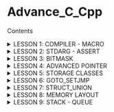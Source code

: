 # Advance_C_Cpp
Contents

<details>
<summary>LESSON 1: COMPILER - MACRO</summary> 

---

**I. Compiler**
- Là quá trình chuyển đổi ngôn ngữ bậc cao sang ngôn ngữ máy.
- Gồm 4 giai đoạn
![alt text](image.png)

***Preprocessor (tiền xử lý)***: `gcc -E main.c -o main.i`. Các file trong source code (a.c, a.h, b.h, b.c, main.c,…) sẽ được biên dịch thành 1 file main.i. Ở giai đoạn này, trình biên dịch sẽ:

- Copy toàn bộ file thư viện (ví dụ #include <stdio.h>, #include “hello.h”,…)
- Thay thế các nội dung được #define 
- Xoá toàn bộ chú thích, các hàm và biến khai báo được giữ nguyên.

***Compiler***: File main.i được biên dịch thành file main.s (bao gồm các dòng lệnh được viết bằng ngôn ngữ assembly)

![alt text](image-1.png)

***Assembler***: Biên dịch ngôn ngữ assembly trong file main.s thành ngôn ngữ máy (file main.o)

***Linker***: 1 hoặc nhiều main.o sẽ được liên kết lại thành file thực thi (.exe)

---

**II. Macro**
-	Macro là một khái niệm dùng để định nghĩa một tập hợp các hướng dẫn tiền xử lý
-	Dùng để thay thế một chuỗi mã nguồn bằng một chuỗi khác trước khi chương trình biên dịch.
-	Giúp giảm lặp lại mã, dễ bảo trì chương trình.
-	Macro được định nghĩa bằng cách sử dụng chỉ thị tiền xử lý #define
-	Trong C, macro chia làm 3 loại: chỉ thị bao hàm tệp, chỉ thị định nghĩa, chỉ thị biên dịch có điều kiện.

**1. Chỉ thị bao hàm tệp (#include)** 
-	Gồm 2 loại:
    \*  <> (ví dụ #include <stdio.h>): khi run code, trình biên dịch tìm đến vị trí đã cài đặt file thư viện stdio.h trong bộ nhớ máy tính, sau đó sao chép toàn bộ nội dung file này vào file .i
    \* “…”: tìm trong thư mục chứ dự án hiện tại file nào có tên … sau đó sao chép toàn bộ nội dung file này vào file .i

    ![alt text](image-2.png)

**2. Chỉ thị định nghĩa**

***#define***: Định nghĩa, thay thế một tên, biến hoặc hàm 
![alt text](image-3.png)
-	Định nghĩa  giá trị của SIZE1 là 5 và  định nghĩa hàm
![alt text](image-4.png)
-	Sau giai đoạn tiền xử lý, nội dung được define ở file .c được thay thế vào trong file .i

***undef***: hủy định nghĩa của một macro đã được định nghĩa trước đó bằng #define
```c
#include <stdio.h>

#define SIZE1 5

int main(int argc, char const *argv[])
{
    printf("SIZE1 = %d\n", SIZE1);

    #undef SIZE1

    #define SIZE1 50

    printf("SIZE1 = %d\n", SIZE1);
    /* code */
    return 0;
}
```
**3. Chỉ thị biên dịch có điều kiện**

**3.1.**

***#if*** sử dụng để bắt đầu một điều kiện tiền xử lý.
- Nếu điều kiện trong ***#if*** là đúng, các dòng mã nguồn sau ***#if*** sẽ được biên dịch
- Nếu sai, các dòng mã nguồn sẽ bị bỏ qua đến khi gặp ***#endif***

***#elif*** dùng để thêm một điều kiện mới khi điều kiện trước đó trong ***#if*** hoặc ***#elif*** là sai

***#else*** dùng khi không có điều kiện nào ở trên đúng.

Ví dụ
```c
#include <stdio.h>

#define ESP32 1
#define STM32 2
#define ATmega 3

#define MCU STM32

int main(int argc, char const *argv[])
{
    while (1)
    {
        #if MCU == STM32
            printf("STM32");
        
        #elif MCU == ESP32
            printf("ESP32");
        
        #else 
            printf("0");

        #endif

    }
    return 0;
}
```
**3.2.**

***#ifdef*** và ***#ifndef*** thường được sử dụng trong tạo file thư viện, tránh việc định nghĩa mã nguồn nhiều lần gây lỗi trong quá trình tiền xử lý file .i

- ***#ifdef*** dùng để kiểm tra một macro đã được định nghĩa hay chưa, nếu macro đã được định nghĩa thì mã nguồn sau #ifdef sẽ được biên dịch.
- ***#ifndef*** dùng để kiểm tra một macro đã được định nghĩa hay chưa, nếu macro chưa được định nghĩa thì mã nguồn sau #ifndef sẽ được biên dịch.
Ví dụ
```c
#ifndef TEST_H
#define TEST_H

void display();

#endif
```
**3. Một số toán tử trong macro**

***a##b***: nối chuỗi

***#x***: chuẩn hóa chuỗi

Ví dụ
```c
#include<stdio.h>

#define concatenate(a,b) a##b

#define tostring(c) #c
int main(int argc, char const *argv[])
{
    int giatri = 10;

    // nối 'gia' và 'tri' thành 'giatri'
    printf("giatri = %d\n", concatenate(gia,tri));

    // chuẩn hóa chuỗi
    printf("chuỗi đã chuẩn hóa: %s\n", tostring(abc));
    return 0;
}
```

***Variadic macro***
- Là một dạng macro cho phép nhận một số lượng biến tham số có thể thay đổi.
- Giúp định nghĩa các macro có thể xử lý một lượng biến đầu vào khác nhau, dùng cho những hàm có tham số không xác định.

Ví dụ:

\__VA_ARGS__ sẽ thay thế vào dấu ...
```c
#include<stdio.h>

#define count_args(...) (sizeof(int[]){__VA_ARGS__}/sizeof(int));

#define sum(...)                \
int arr[] = {__VA_ARGS__};      \
int SUM = 0;                    \
int n = count_args(__VA_ARGS__);\
int i = 0;\
for(i = 0; i<n; i++)            \
{                               \
    SUM += arr[i];             \
}                               \
printf("SUM = %d\n", SUM);      \

int main(int argc, char const *argv[])
{
    sum(1,2,0,3,4);
    return 0;
}
```
</details>

<details>
<summary>LESSON 2: STDARG - ASSERT</summary>

**1. Thư viện starg**

- Tương tự variadic macro
- Cung cấp các phương thức để làm việc với các hàm có số lượng tham số đầu vào không cố định

Ví dụ:

***Cách 1:***

```c
#include <stdio.h>
#include <stdarg.h>

int sum(int count, ...)
{
    va_list args;

    va_start(args, count);

    int result = 0;

    for(int i = 0; i < count; i++)
    {
        result += va_arg(args, int);
    }

    va_end(args);
    
    return result;
}

int main(int argc, char const *argv[])
{
    printf("Tong = %d\n", sum(5, 0, 1, 3, 5, 6));
    return 0;
}
```
***

Giải thích:

- va_list: 

    ✦ Kiểu dữ liệu để đại diện cho danh sách đối số các biến số. Trong thư viện được định nghĩa là: ```typedef char* args;```, con trỏ args trỏ đến chuỗi được truyền vào hàm sum ```(args = "int count, 0, 1, 3, 5, 6")```, các kí tự trong chuỗi có địa chỉ liền kề nhau.

    ✦ Ví dụ `0xa0 ('i') 0xa1('n') 0xaa('1')`

- va_start: Bắt đầu một danh sách đối số biến đổi. Nó cần được gọi trước khi truy cập các đối số biến đổi đầu tiên. ```va_start(args, count);```

    ✦ Truyền vào 2 tham số con trỏ `args` và nhãn `count`. Trình biên dịch sẽ so sánh từng kí tự  của 2 chuỗi `"int count, 0, 3, 5, 6, 7"` và `"count"`. Con trỏ `args` sẽ truy cập đến từng địa chỉ của từng kí tự trong chuỗi, lấy ra giá trị được lưu sau đó sẽ so sánh với kí tự trong label `"count"` được truyền vào.

    ✦ Sau bước này chuỗi `"int count, 0, 3, 5, 6, 7"` được tách thành `"0, 3, 5, 6, 7"` (chỉ còn những tham số thay đổi)

- va_arg(args, int): Truy cập một đối số trong danh sách. Hàm này nhận một đối số của kiểu được xác định bởi tham số thứ hai

    ✦ Mỗi lần được gọi sẽ tách lần lượt từng kí tự trong chuỗi, sau đó ép kiểu về kiểu dữ liệu được khai báo bởi tham số thứ hai
    
    ✦ Ví dụ gọi lần thứ nhất lấy kí tự `'0'`, gọi lần thứ hai lấy kí tự `'3'`

- va_end: Kết thúc việc sử dụng danh sách đối số biến đổi. Nó cần được gọi trước khi kết thúc hàm.

    ✦ Thu hồi lại địa chỉ của con trỏ args

***Cách 2***

```c
/*
Tính tổng của một dãy số bất kì sử dụng thư viện stdarg nhưng tối ưu hơn
Bắt đầu từ giá trị của count kết thúc khi gặp số 0
*/
#include <stdio.h>
#include <stdarg.h>

#define tong(...) sum(__VA_ARGS__, 0)

int sum(int count,...)
{
    va_list args;

    va_start(args, count);

    int result = count; // bắt đầu tính tổng từ count
    int value;

    while((value = va_arg(args, int)) != 0)
    {
        result += value;
    }

    va_end(args);

    return result;
}

int main(int argc, char const *argv[])
{
    printf("Tong = %d\n", tong(3, 2, 4, 5, 7)); // sum(3, 2, 4, 5, 7, 0)
    return 0;
}
```

***Cách 3: loại bỏ nhược điểm gặp số 0 là dừng của cách 2***

```c
/*
Tính tổng của một chuỗi bất kì 
*/
#include <stdio.h>
#include <stdarg.h>

#define tong(...) sum(__VA_ARGS__, '\n')

int sum(int count,...)
{
    va_list args;
    va_list check;

    va_start(args, count);

    va_copy(check, args);

    int result = count; // bắt đầu tính tổng từ count
    int value;

    while(( va_arg(check, char*)) != (char*)'\n')
    {
        result += va_arg(args, int);
    }

    va_end(args);

    return result;
}

int main(int argc, char const *argv[])
{
    printf("Tong = %d\n", tong(3, 2, 4, 0, 5, 6)); // sum(3, 2, 4, 0, 5, 7, '/n')
    return 0;
}
```
- Khai báo thêm 1 con trỏ check trỏ đến chuỗi `"int count, 3, 2, 4, 0, 5, 6"`
- Sử dụng thêm hàm `var_copy`: sao chép địa chỉ mà con trỏ args đang trỏ tới, thao tác với con trỏ check

📌 Code ứng dụng thư viện stdarg trong thực tế, đọc và xử trí tín hiệu và giá trị của các cảm biến

```c
#include <stdio.h>
#include <stdarg.h>

typedef enum {
    TEMPERATURE_SENSOR,
    PRESSURE_SENSOR
} SensorType;

void processSensorData(SensorType type, ...) {
    va_list args;
    va_start(args, type);

    switch (type) {
        case TEMPERATURE_SENSOR: {
            int numArgs = va_arg(args, int);
            int sensorId = va_arg(args, int);
            float temperature = va_arg(args, double); // float được promote thành double
            printf("Temperature Sensor ID: %d, Reading: %.2f degrees\n", sensorId, temperature);
            if (numArgs > 2) {
                // Xử lý thêm tham số nếu có
                char* additionalInfo = va_arg(args, char*);
                printf("Additional Info: %s\n", additionalInfo);
            }
            break;
        }
        case PRESSURE_SENSOR: {
            int numArgs = va_arg(args, int);
            int sensorId = va_arg(args, int);
            int pressure = va_arg(args, int);
            printf("Pressure Sensor ID: %d, Reading: %d Pa\n", sensorId, pressure);
            if (numArgs > 2) {
                // Xử lý thêm tham số nếu có
                char* unit = va_arg(args, char*);
                printf("Unit: %s\n", unit);
            }
            break;
        }
    }

    va_end(args);
}

int main() {
    processSensorData(TEMPERATURE_SENSOR, 2, 1, 36.5, "Room Temperature");
    processSensorData(PRESSURE_SENSOR, 2, 2, 101325);
    return 0;
}
```
***

**2. Thư viện Assert**

- Dùng để phát hiện lỗi, debug chương trình, thể hiện lỗi cụ thể ở một vị trí cụ thể trong code
- Nếu điều kiện đúng (true), không có gì xảy ra và chương trình tiếp tục thực thi.
- Nếu điều kiện sai (false), chương trình dừng lại và thông báo một thông điệp lỗi.

📌 Ví dụ 1: 

```c
#include <stdio.h>
#include <assert.h>

int main(int argc, char const *argv[])
{
    
    int x = 5;

    assert(x == 5);

    //chương trình chỉ thực thi khi điều kiện đúng
    printf("X = %d", x);
    return 0;
}
```
*Output*

`X = 5`

📌 Ví dụ 2:

```c
#include <stdio.h>
#include <assert.h>

int main(int argc, char const *argv[])
{
    
    int x = 5;

    assert(x > 10 && "X phải lớn hơn 10" );

    //chương trình chỉ thực thi khi điều kiện đúng
    printf("X = %d", x);
    return 0;
}
``` 
*Output*

`Assertion failed: x > 10 && "X phải lớn hơn 10", file Assert2.c, line 9`

- Macro assert dùng để debug:
`#define LOG(condition, cmd) assert(condition && #cmd)`

📌 Ví dụ: Thiết lập level nằm trong khoảng cho phép

```c
#include <assert.h>

#define ASSERT_IN_RANGE(val, min, max) assert((val) >= (min) && val <= (max))

void set_level(int level)
{
    ASSERT_IN_RANGE(level, 1, 10);
    // thiết lập cấp độ bằng macro assert
}
```

</details>


<details>
<summary>LESSON 3: BITMASK </summary> 

### Bit mask

📌 Để tối ưu hóa bộ nhớ khi khai báo biến trong C, ta khai báo thư viện `#include <stdint.h>`, một số kiểu dữ liệu trong thư viện
```c
/*
    int, int32_t, uint32_t: 4 byte
    int8_t, uint8_t: 1 byte
    int16_t, uint16_t: 2 byte
*/
```
📌 Bit mask một kỹ thuật sử dụng các bit để lưu trữ và thao tác với các cờ (flags) hoặc trạng thái (thao tác trên bit).

Ví dụ:

```c
/*
    uint8_t PORT_A = 0b00001101 (1 byte)
    bit 0: Pin_A0
    bit 1: Pin_A1 
    bit 2: Pin_A2
    .
    .
    .
    bit 8: Pin_A8

    Thao tác trên cụm bit này -> bit mask -> tối ưu hóa bộ nhớ
*/
```
📌 Các toán tử bitwise

- `AND (&), OR(|), XOR(^), NOT(~)`

![alt text](bitwise.png)

Ví dụ:

```c
uint8_t A = 0b01001001;
uint8_t B = 0b11101111;
    /*
    ~A = 0b10110110;
    A&B = 0b01001001;
    A|B = 0b11101111;
    A^B = 0b10100110;
    */
```

- `Shift left (<<) và Shift right (>>)`: phép dịch bit
- Trong trường hợp <<, các bit ở bên phải sẽ được dịch sang trái, và các bit trái cùng sẽ được đặt giá trị 0.
- Trong trường hợp >>, các bit ở bên trái sẽ được dịch sang phải, và các bit phải cùng sẽ được đặt giá trị 0 hoặc 1 tùy thuộc vào giá trị của bit cao nhất (bit dấu).

Ví dụ:

```c
uint8_t A = 0b01001001;
uint8_t B = 0b11101111;
    A = A << 2; //0b00100100;
    B = B >> 3; //0b00011101; 
    // bit dấu chỉ có ý nghĩa khi số có dấu (-8)
```

📌 Ví dụ sử dụng bit mask và giải thích

```c

#include <stdio.h>
#include <stdint.h>

/*
    Sử dụng macro và bit wise để khai báo các tính năng
    Phép dịch bit 1 << 0: 0b00000001 << 0
                  1 << 1: 0b00000001 << 1 để khai báo tính năng TSHIRT
    8 tính năng nằm trong 1 byte -> tối ưu bộ nhớ
*/


#define GENDER        1 << 0  // Bit 0: Giới tính (0 = Nữ, 1 = Nam)
#define TSHIRT        1 << 1  // Bit 1: Áo thun (0 = Không, 1 = Có)
#define HAT           1 << 2  // Bit 2: Nón (0 = Không, 1 = Có)
#define SHOES         1 << 3  // Bit 3: Giày (0 = Không, 1 = Có)
// Tự thêm tính năng khác
#define FEATURE1      1 << 4  // Bit 4: Tính năng 1
#define FEATURE2      1 << 5  // Bit 5: Tính năng 2
#define FEATURE3      1 << 6  // Bit 6: Tính năng 3
#define FEATURE4      1 << 7  // Bit 7: Tính năng 4

/*
    Sử dụng bit wise & để bật 1 tính năng mà không ảnh hưởng đến bit khác
    enableFeature(&options, GENDER | TSHIRT | HAT);
    uint8_t options = 0; // 0b00000000
    0b00000000
    &
    0b00000111
    ----------
    0b00000111 -> thao tác với bit mà không ảnh hưởng tới bit khác

*/

void enableFeature(uint8_t *features, uint8_t feature) {
    *features |= feature;
}

/*
    Sử dụng bit wise | để thao tác
    options = 0b00000111;
    disableFeature(&options, TSHIRT);
    0b00000111
    |
   ~0b00000010
   ------------
    0b00000101
*/

void disableFeature(uint8_t *features, uint8_t feature) {
    *features &= ~feature;
}


int isFeatureEnabled(uint8_t features, uint8_t feature) {
    return (features & feature) != 0;
}

void listSelectedFeatures(uint8_t features) {
    printf("Selected Features:\n");

    if (features & GENDER) {
        printf("- Gender\n");
    }
    if (features & TSHIRT) {
        printf("- T-Shirt\n");
    }
    if (features & HAT) {
        printf("- Hat\n");
    }
    if (features & SHOES) {
        printf("- Shoes\n");
    }

    for (int i = 0; i < 8; i++)
    {
        printf("feature selected: %d\n", (features >> i) & 1);
    }
    

    // Thêm các điều kiện kiểm tra cho các tính năng khác
}



int main() {
    uint8_t options = 0;

    // Thêm tính năng 
    enableFeature(&options, GENDER | TSHIRT | HAT);

    disableFeature(&options, TSHIRT);

    // Liệt kê các tính năng đã chọn
    listSelectedFeatures(options);
    
    return 0;
}


```

**Output**

```c
Selected Features:
- Gender
- Hat
feature selected: 1
feature selected: 0
feature selected: 1
feature selected: 0
feature selected: 0
feature selected: 0
feature selected: 0
feature selected: 0
```
- Sử dụng phép dịch bit và macro để khai báo các tính năng (tối ưu bộ nhớ)
- Dùng toán tử bit wise để bật tắt các tính năng mà không ảnh huởng đến tính năng khác, kiểm tra xem tính năng nào đã được bật.

</details>


<details>
<summary>LESSON 4: ADVANCED POINTER</summary> 

### Pointer

- Là biến chứ địa chỉ bộ nhớ của một đối tượng khác (biến, mảng, hàm) -> thao tác trên bộ nhớ 1 cách linh hoạt hơn

- Cách lưu giá trị trong bộ nhớ:

```c
int a = 12; // 0b00000000 00000000 00000000 00001100

0x01 -> 00001100 (LSB)
0x02 -> 00000000
0x03 -> 00000000
0x04 -> 00000000 (MSB)

// float = sign (1 bit) + exponent (8 bits) + mantissa (23 bits)
// double = sign (1 bit) + exponent (11 bits) + mantissa (52 bits)



```

```c

#include <stdio.h>

int main(int argc, char const *argv[])
{
    int test = 2;

    int *ptr = &test;

    printf("Size of pointer: %d bytes\n", sizeof(ptr));

    printf("Address of test: %p\n", &test);
    printf("Address of test: %p\n", ptr);

    printf("Value of test: %d\n", test);
    printf("Value of test: %d\n", *ptr); // dereference

    return 0;
}


```

Output

```c
Size of pointer: 8 bytes
Address of test: 000000DA42BFF974
Address of test: 000000DA42BFF974
Value of test: 2
Value of test: 2
```
- Khai báo con trỏ ptr trỏ đến địa chỉ của biến test

- Toán tử giải tham chiếu lấy ra giá trị của địa chỉ đang trỏ đến

📌 Kích thước của con trỏ phụ thuộc vào kiến trúc máy tính và trình biên dịch hoặc kiến trúc vi xử lý.

- Vì đang sử dụng máy tính cá nhân 64bit nên kích cỡ con trỏ là 8 byte

📌 Kiểu dữ liệu khai báo ảnh hưởng đến việc truy xuất dữ liệu ra (con trỏ kiểu int đọc 4 byte trong 8 byte)

📌 Ví dụ dùng con trỏ để đổi giá trị của 2 biến với nhau

```c
#include <stdio.h>
void swap(int *a, int *b)
{
    int tmp = *a;
    *a = *b;
    *b = tmp;
}
int main()
{
   int a = 10, b = 20;
   swap(&a, &b);

   printf("value a is: %d\n", a);
   printf("value b is: %d\n", b);

    return 0;
}
```

**Void Pointer**

- Void pointer thường dùng để trỏ để tới bất kỳ địa chỉ nào mà không cần biết tới kiểu dữ liệu của giá trị tại địa chỉ đó.

- Con trỏ kiểu void trỏ tới biến kiểu int, đọc giá trị cần sử dụng ép kiểu con trỏ `(int* )ptr_void`, giải tham chiếu để đọc giá trị, lúc này trình biên dịch sẽ biết được cần đọc bao nhiêu byte dữ liệu trong 8 byte lưu con trỏ void. 

📌 Ví dụ:

```c
#include <stdio.h>
#include <stdint.h>

int main(int argc, char const *argv[])
{
    // khai báo con trỏ void để trỏ tới các kiểu dữ liệu khác nhau
    void *ptr_void;

    // con trỏ void trỏ tới địa chỉ biến int
    int var_int = 10;
    ptr_void = &var_int;

    printf("Addr of = %p, Value = %d\n", ptr_void, *(int *)ptr_void);

    // Ép con trỏ void sang uint8_t* để đọc từng byte
    uint8_t *byte_ptr = (uint8_t *)ptr_void;

    for (int i = 0; i < 4; i++) // đọc từng byte trong 4 byte
    {
        printf("Addr of = %p, Value = %d\n", (byte_ptr + i), *(byte_ptr + i));
    }

    return 0;
}
```

Output:

```c
Addr of = 0000005BC0FFF9B4, Value = 10
Addr of = 0000005BC0FFF9B4, Value = 10
Addr of = 0000005BC0FFF9B5, Value = 0
Addr of = 0000005BC0FFF9B6, Value = 0
Addr of = 0000005BC0FFF9B7, Value = 0
```

- `ptr_void` chỉ thể hiện địa chỉ bắt đầu của con trỏ (byte đầu tiên trong 4 byte cần đọc)

- Với int *ptr:

sizeof(int) = 4 (giả sử trên hệ thống 32-bit).
ptr + 1 sẽ tăng địa chỉ của ptr thêm 4 byte.

- Với uint8_t *ptr:

sizeof(uint8_t) = 1.


ptr + 1 sẽ tăng địa chỉ của ptr thêm 1 byte.

📌 Trỏ đến địa chỉ khác nếu người dùng muốn

```c
    // trỏ tới địa chỉ khác
    double var_double = 3.14;
    ptr_void = &var_double;

     printf("Addr of = %p, Value = %.3f\n", ptr_void, *(double *)ptr_void);
```

📌 Tiếp tục trỏ đến một mảng, in ra từng kí tự có trong mảng

```c
     // trỏ đến 1 mảng
     char arr[] = "hello"; // gồm các kí tự h,e,l,l,o,\0
     ptr_void = arr;

     printf("Chuỗi: ");
     for(int i = 0; i <= (sizeof(arr)/sizeof(arr[0])); i++)
     {
        printf("%c\n", *(char* )(ptr_void + i));
     }
     printf("\n");
```

📌 Mảng con trỏ void, những phần tử của nó là địa chỉ của đối tượng

```c
  /*Khai báo mảng con trỏ void*/
    void *ptr[] = {&var_int, &var_double, arr};
    printf("ptr[0] = %d\n", *(int* )ptr[0]);
    printf("ptr[1] = %f\n", *(double* )ptr[1]);

    for(int i = 0; i < (sizeof(arr)/sizeof(arr[0])); i++)
    {
        printf("%c\n", *(char* )(ptr[2] + i));
    }
```


- Con trỏ void có thể trỏ đến bất cứ địa chỉ nào tiếp theo -> linh hoạt, giảm dung lượng bộ nhớ chương trình

**2. Pointer to function**

- Pointer to function (con trỏ hàm) là một biến mà giữ địa chỉ của một hàm. Có nghĩa là, nó trỏ đến vùng nhớ trong bộ nhớ chứa mã máy của hàm được định nghĩa trong chương trình.

- Cú pháp: `<return_type> (* func_pointer)(<data_type_1>, <data_type_2>);`, kiểu trả về và tham số phải giống với hàm mà nó muốn trỏ tới

- `void sum(int a, int b);`, con trỏ hàm lưu trữ địa chỉ: `void (*func_ptr)(int, int);`

- `int test(double a, char b, short c);` <- `int(*func_ptr)(double, char char);`

📌 3 cách dùng con trỏ hàm:

```c
#include <stdio.h>

void tong(int a, int b)
{
    printf("%d + %d = %d\n", a, b, a + b);
}

void hieu(int a, int b)
{
    printf("%d - %d = %d\n", a, b, a - b);
}

void tich(int a, int b)
{
    printf("%d * %d = %d\n", a, b, a * b);
}

/* Cách 2: Sử dụng con trỏ hàm làm tham số của 1 hàm */
void tinhtoan(void(*pheptoan)(int, int), int a, int b)
{
    pheptoan(a,b);
}
int main(int argc, char const *argv[])
{

    int a = 2, b = 3;
       
    /* Cách 1: Sử dụng con trỏ ham để gọi các phép toán */
    void(*ptr)(int, int); // khai báo con trỏ hàm
    ptr = tong;           // hoặc ptr = &tong; trỏ đến địa chỉ của hàm tổng 
    ptr(a, b);            // truyền vào tham số

    ptr = hieu;
    ptr(a, b);

    ptr = tich;
    ptr(a, b);

    /* Cách 2: Sử dụng con trỏ hàm làm tham số của 1 hàm */
    tinhtoan(tong, a, b);
    tinhtoan(hieu, a, b);
    tinhtoan(tich, a, b);

    /* Cách 3: Sử dụng mảng con trỏ hàm để gọi các phép toán*/
   void (*arr[])(int, int) = {tong, hieu, tich};
   arr[0](a, b);
   arr[1](a, b);
   arr[2](a, b);

  
    return 0;
}

```

📌 Ưu điểm so với gọi hàm thông thường: tăng tính linh hoạt (vì quá trình gọi hàm ở Run time)

**3. Pointer to Constant**

- Chỉ được phép đọc, không được phép thay đổi giá trị đang trỏ tới thông qua con trỏ

```c
int const *ptr_const; 
const int *ptr_const;
```
```c
#include <stdio.h>

int main(int argc, char const *argv[])
{
    int var = 5;
    const int* ptr = &var;
    var = 6; // no error
    ptr = 6; //error
    return 0;
}
```
**4. Constant to Pointer**

- Định nghĩa một con trỏ mà giá trị nó trỏ đến (địa chỉ) không thể thay đổi. Tức là khi con trỏ này được khởi tạo thì nó sẽ không thể trỏ tới địa chỉ khác.

```c
int *const const_ptr = &value;
```
- Ứng dụng: quản lý thanh ghi trong vi điều khiển, cố định địa chỉ cụ thể (ODR, GPOIC, CPHOL,...)

**5. NULL Pointer**

- Null Pointer là một con trỏ không trỏ đến bất kỳ đối tượng hoặc vùng nhớ cụ thể nào. Trong ngôn ngữ lập trình C, một con trỏ có thể được gán giá trị NULL để biểu diễn trạng thái null.

📌 Ví dụ: khởi tại giá trị ban đầu là NULL để tránh trỏ đến giá trị rác

```c
#include <stdio.h>

int main(int argc, char const *argv[])
{
    int *ptr = NULL;

    printf("Addr of ptr: %p\n", ptr);

    if(ptr == NULL)
    {
        printf("Pointer is NULL, can't dereference\n");
    }

    else
    {
        printf("Ptr = %d\n", *ptr);
    }
    return 0;
}

```

**6. Pointer to pointer**

- Con trỏ đến con trỏ (Pointer to Pointer) là một kiểu dữ liệu trong ngôn ngữ lập trình cho phép bạn lưu trữ địa chỉ của một con trỏ.

Ví dụ:

```c
#include <stdio.h>

int main(int argc, char const *argv[])
{
    int a= 5;

    int *p = &a;

    int **ptp = &p;

    printf("Addr of a = %p %p %p\n", &a, p, *ptp);
    printf("Value of a = %d %d %d\n", a, *p, **ptp);

    return 0;
}
```

```c
Addr of a = 000000F7307FFD84 000000F7307FFD84 000000F7307FFD84
Value of a = 5 5 5
```

</details>

<details>
<summary>LESSON 5: STORAGE CLASSES</summary> 

### Extern_Static_Voltage_Register

**1.Extern**

- Sử dụng lại biến, hàm,... từ file khác (tái sử dụng mã nguồn)

- Điều này giúp chương trình hiểu rằng biến hoặc hàm đã được định nghĩa và sẽ được sử dụng từ một vị trí khác, giúp quản lý sự liên kết giữa các phần khác nhau của chương trình hoặc giữa các file nguồn.

📌 Ví dụ 1: 

`file test.c`
```c
#include <stdio.h>

int var = 10;

void display()
{
    printf("%d\n", var);
}
```

`file main.c`, sử dụng các biến và hàm từ file test bằng từ khóa `extern` và không cần khai báo `"#include test.c"` -> gây lỗi khi vô tình được khai báo nhiều lần

```c
#include <stdio.h>

extern int var; // extern int var = 200; -> error

extern void display();

int main(int argc, char const *argv[])
{
    display();  
    return 0;
}
```
**Lưu ý**

- Chỉ khai báo chứ không định nghĩa giá trị cụ thể của biến, nội dung của hàm sau từ khóa `extern`

- Khi biên dịch cần liên kết 2 file `-o` qua câu lệnh `gcc main.c test.c -o a.exe`

- Chỉ sử dụng cho biến toàn cục

📌 Ví dụ 2:

`file test.h`

```c
#ifndef TEST_H
#define TEST_H

extern int var_global;

extern void display();

#endif
```
`file test.c`

```c
#include <stdio.h>
#include "test.h"

int var_global = 10;

void display()
{
    printf("%d\n", var_global);
}
```

`file main.c`

```c
#include <stdio.h>
#include "test.h"

int main(int argc, char const *argv[])
{
    var_global = 100;
    display();
    return 0;
}
```

- File .h sử dụng lại các biến, hàm mà nội dung của biến và hàm đó đã được khai báo ở file .c.

**2. Static**
**2.1 Static local variales**

- Khi static được sử dụng với local variables, nó giữ giá trị của biến khai báo cố định qua các lần gọi hàm, không giải phóng địa chỉ sau khi hàm kết thúc

-  Giữ phạm vi của biến chỉ trong hàm đó

📌 Ví dụ:

```c
#include <stdio.h>

int *ptr = NULL;

void upper()
{
    static int a = 0;
    ptr = &a;
    printf("addr of a: %p\n", &a);
    printf("a = %d\n", ++a);
}

int main(int argc, char const *argv[])
{
    upper(); // a = 1
    upper(); // a = 2
    *ptr = 9;
    upper(); // a = 10;
    return 0;
}

```

Output

```c
addr of a: 00007FF6018C7038
a = 1
addr of a: 00007FF6018C7038
a = 2
addr of a: 00007FF6018C7038
a = 10
```
- Sau khi kết thúc hàm, địa chỉ của biến `a` không được giải phóng nên lần gọi tiếp theo giá trị của `a` bằng 2

- Có thể thay đổi giá trị của biến static cục bộ a thông qua con trỏ.

**2.2 Static local variales**

- Khi static được sử dụng với global variables ( biến toàn cục - khai báo biến bên ngoài hàm), nó hạn chế phạm vi của biến đó chỉ trong file nguồn hiện tại.

📌 Ví dụ:

`test.h`

```c
#ifndef TEST_H
#define TEST_H

extern int b;

//extern int a;

//extern void display();

extern void test();

#endif
```

`test.c`

```c
#include <stdio.h>
#include "test.h"

static int a = 10;

int b = 2;

static void display()
{
    printf("file test.c/n");
}

void test()
{
    printf("Hello");
}
```

`main.c`

```c
#include <stdio.h>
#include "test.h"

int main(int argc, char const *argv[])
{
    //printf("%d\n", a);
    printf("%d\n", b);
    //display();
    test();
    return 0;
}

```
- `static int a = 10`, chỉ cho phép ở trong phạm vi file chứ nó, nếu cố tính truy cập thông qua extern -> báo lỗi

- Dùng để thiết kế các file thư viện

**3.Register**
- Trong ngôn ngữ lập trình C, từ khóa register được sử dụng để chỉ ra ý muốn của lập trình viên rằng một biến được sử dụng thường xuyên và có thể được lưu trữ trong một thanh ghi máy tính, chứ không phải trong bộ nhớ RAM -> nhằm tăng tốc độ truy cập. 

- Thông thường khai báo biến, địa chỉ của nó được lưu trên RAM

- CPU chuyển từ RAM sang register sau đó chuyển sang ALU (bộ xử lý tính toán)
giảm tính linh hoạt của register

📌 Ví dụ:

```c
#include<stdio.h>
#include<time.h>

int main(int argc, char const *argv[])
{
    clock_t start_time = clock();
    int i;

    for(i = 0; i < 200000000; i++)
    {
        // do something
    }

    // tính thời gian chạy bằng mili giây

    double time_taken = ((double)(clock() - start_time)) / CLOCKS_PER_SEC;

    printf("Run time = %f", time_taken);
    return 0;
}

```
Output

`Run time = 0.072000`

- Khai báo biến với register `register int i;` , lưu trên thanh ghi thay vì RAM output: `Run time = 0.071000` .

- Register chỉ dùng cho biến cục bộ

- Sử dụng cho việc tính toán số học

- Việc sử dụng register chỉ là một đề xuất cho trình biên dịch và không đảm bảo rằng biến sẽ được lưu trữ trong thanh ghi. Trong thực tế, trình biên dịch có thể quyết định không tuân thủ lời đề xuất này.

**4.Volatile**


```c
#include "stm32f10x.h"

volatile int i = 0;
int a = 100;

int main()
{
	
	while(1)
	{
		i = *((int*) 0x20000000);
		if (i > 0)
		{
			break;
		}
		
	}
	a = 200;
}

```

- Trình biên dịch đã tối ưu biến a, xóa khỏi chương trình, giữ mặc định luôn là `100` -> dẫn đến không đọc được giá trị thay đổi về sau

- `Volatile` ngăn chặn trình biên dịch tối ưu hóa hoặc xóa bỏ các thao tác trên biến đó, giữ cho các thao tác trên biến được thực hiện như đã được định nghĩa.

</details>

<details>
<summary>LESSON 6: GOTO_SETJMP</summary>

</details>

<details>
<summary>LESSON 7: STRUCT_UNION</summary>

### Struct

- Trong ngôn ngữ lập trình C, struct là một cấu trúc dữ liệu cho phép lập trình viên tự định nghĩa một kiểu dữ liệu mới bằng cách nhóm các biến có các kiểu dữ liệu khác nhau lại với nhau. 

- Struct cho phép tạo ra một thực thể dữ liệu lớn hơn và có tổ chức hơn từ các thành viên (members) của nó.

```c
#include <stdio.h>

/* Cách khai báo 1*/
// struct Point
// {
//     int x;
//     int y;
// }

// struct Point p1, p2, p3; // cách này khi khai báo phải có struct ở trước
/* Cách khai báo 2*/
typedef struct 
{
   int x;
   int y; 
} Point;

Point p1, p2, *p3;

int main(int argc, char const *argv[])
{
    p1.x = 2;
    p1.y = 3;

    p3->x = 4;
    return 0;
}
```
- Đối tượng thuộc lớp truy cập đến thành viên struct, toán tử `.`

- Con trỏ truy cập đến thành viên struct, toán tử `->`

#### Data alignment

- Địa chỉ bắt đầu: chia hết cho sizeof(kiểu dữ liệu)

```c
double (8 byte): 0x00, 0x08, 0x1f,...
int32_t, uint32_t, int, float (4 byte): 0x00, 0x04, 0x08,..
int16_t, uint16_t (2 byte): 0x00, 0x02, 0x04,...
char, int8_t, uint8_t (1 byte): 0x00, 0x01,..
```

#### Data padding

- Byte trống, ô địa chỉ không sử dụng, được thêm vào khi phân vùng nhớ

#### Kích thước của 1 struct

- Số lượng byte được cấp tính theo kiểu dữ liệu có kích thước lớn nhất trong struct đó.

Ví dụ 1:
 
 ```c
 typedef struct 
{                        // cấp phát (1 lần 4 byte)       sử dụng         dư
    int var1;   // 4        0x00 - 0x07                   0x00 - 0x03       0x04 - 0x07            
    char var2;  // 1                                      0x04              0x05 - 0x07
    char var3;  // 1                                      0x05              0x06 - 0x07: 2 padding
    float var4; // 4        0x08 - 0x0f                   0x08 - 0x0b       0x0c - 0x0f
    double var5;// 8        0x10 - 0x17                    

} Point

 ```

Ví dụ 2:

```c
typedef struct
{
    uint8_t var1[9];   //1  9
    uint32_t var2[2];  //4  8
    uint16_t var3[10]; //2  20
} frame;
```
- data alignment: cấp 1 lần 4 byte địa chỉ

- 0x00 - 0x03: lưu 4 phần tử mảng var1

- 0x04 - 0x07: lưu 4 phần tử tiếp theo của var1

- 0x08 - 0x0B: lưu phần tử 9 của var1, 3 padding

- 0x0C - 0x0F: var2 [0]

- 0x10 - 0x13: var2 [1]

- 0x14 - 0x17: var2[0] , var2[1]

- .....

📌 Cần cấp 40 byte (using 39, 1 padding)

- Kích thước: tổng các kích thước của các thành phần và padding

- Những thành phần có địa chỉ riêng biệt

### Union

- Mục đích chính của union là tiết kiệm bộ nhớ bằng cách chia sẻ cùng một vùng nhớ cho các thành viên của nó.

-  Trong một thời điểm, chỉ một thành viên của union có thể được sử dụng.
-  

-  Kích thước union = kích thước lớn nhất của thành viên

Ví dụ:

```c
#include <stdio.h>
#include <stdint.h>

typedef union 
{
    uint8_t var1;  //1  3 padding
    uint32_t var2; //4  0 padding
    uint16_t var3; //2
} frame;

int main(int argc, char const *argv[])
{
    frame data;

    data.var1 = 5;
    data.var2 = 10;

    printf("var1: %d", data.var1); 
    printf("var2: %d", data.var1);
}
```

📌 Vấn đề khi sử dụng chung vùng nhớ
```c
  data.var2 = 4294967290; //0b 11111111 11111111 11111111 11111010
                                 0x03     0x02     0x01     0x00
    
    /*
    data.var1 = 11111010
    data.var3 = 11111111 11111010
    */
```

</details>

<details>
<summary>LESSON 8: MEMORY LAYOUT</summary>

</details>

<details>
<summary>LESSON 9: STACK - QUEUE</summary>

</details>









